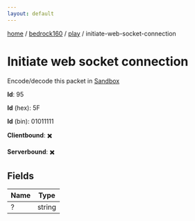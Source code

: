 ```yaml
---
layout: default
---
```


[home](/)  /  [bedrock160](/protocol/bedrock160)  /  [play](/protocol/bedrock160/play)  /  initiate-web-socket-connection

# Initiate web socket connection

Encode/decode this packet in [Sandbox](../../../sandbox/bedrock160#Play.InitiateWebSocketConnection)

**Id**: 95

**Id** (hex): 5F

**Id** (bin): 01011111

**Clientbound**: ✖️

**Serverbound**: ✖️

## Fields

Name | Type
---|---
? | string
